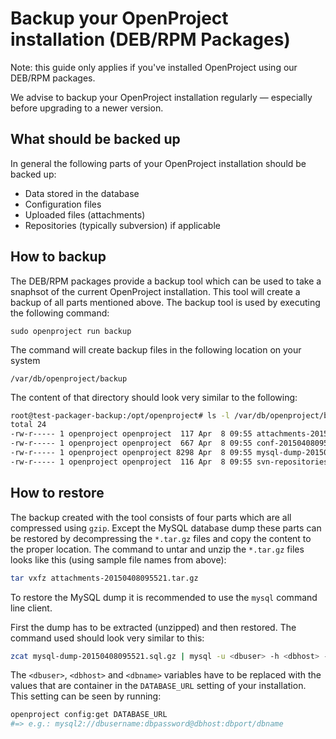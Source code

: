 # Backup your OpenProject installation (DEB/RPM Packages)

Note: this guide only applies if you've installed OpenProject using our DEB/RPM
packages.

We advise to backup your OpenProject installation regularly — especially before
upgrading to a newer version.

## What should be backed up

In general the following parts of your OpenProject installation should be backed up:

* Data stored in the database
* Configuration files
* Uploaded files (attachments)
* Repositories (typically subversion) if applicable

## How to backup

The DEB/RPM packages provide a backup tool which can be used to take a snaphsot
of the current OpenProject installation. This tool will create a backup of
all parts mentioned above. The backup tool is used by executing the following
command:

    sudo openproject run backup

The command will create backup files in the following location on your system

    /var/db/openproject/backup

The content of that directory should look very similar to the following:

```bash
root@test-packager-backup:/opt/openproject# ls -l /var/db/openproject/backup/
total 24
-rw-r----- 1 openproject openproject  117 Apr  8 09:55 attachments-20150408095521.tar.gz
-rw-r----- 1 openproject openproject  667 Apr  8 09:55 conf-20150408095521.tar.gz
-rw-r----- 1 openproject openproject 8298 Apr  8 09:55 mysql-dump-20150408095521.sql.gz
-rw-r----- 1 openproject openproject  116 Apr  8 09:55 svn-repositories-20150408095521.tar.gz
```

## How to restore

The backup created with the tool consists of four parts
which are all compressed using `gzip`. Except the MySQL database dump these parts
can be restored by decompressing the `*.tar.gz` files and copy the content to the
proper location. The command to untar and unzip the `*.tar.gz` files looks like
this (using sample file names from above):

```bash
tar vxfz attachments-20150408095521.tar.gz
```

To restore the MySQL dump it is recommended to use the `mysql` command line client.

First the dump has to be extracted (unzipped) and then restored. The command
used should look very similar to this:

```bash
zcat mysql-dump-20150408095521.sql.gz | mysql -u <dbuser> -h <dbhost> -p <dbname>
```

The `<dbuser>`, `<dbhost>` and `<dbname>` variables have to be replaced with
the values that are container in the `DATABASE_URL` setting of your
installation. This setting can be seen by running:

```bash
openproject config:get DATABASE_URL
#=> e.g.: mysql2://dbusername:dbpassword@dbhost:dbport/dbname
```

